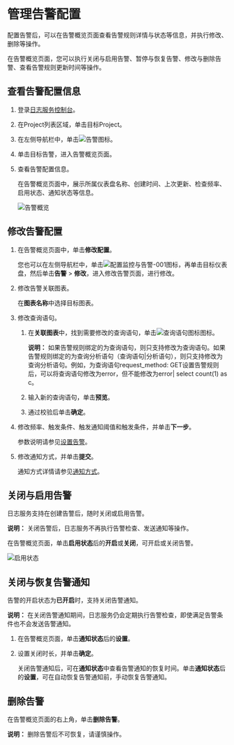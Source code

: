 # 管理告警配置

配置告警后，可以在告警概览页面查看告警规则详情与状态等信息，并执行修改、删除等操作。

在告警概览页面，您可以执行关闭与启用告警、暂停与恢复告警、修改与删除告警、查看告警规则更新时间等操作。

## 查看告警配置信息

1.  登录[日志服务控制台](https://sls.console.aliyun.com)。

2.  在Project列表区域，单击目标Project。

3.  在左侧导航栏中，单击![告警](https://static-aliyun-doc.oss-accelerate.aliyuncs.com/assets/img/zh-CN/7524008951/p110115.png)图标。

4.  单击目标告警，进入告警概览页面。

5.  查看告警配置信息。

    在告警概览页面中，展示所属仪表盘名称、创建时间、上次更新、检查频率、启用状态、通知状态等信息。

    ![告警概览](https://static-aliyun-doc.oss-accelerate.aliyuncs.com/assets/img/zh-CN/3655209951/p33234.png)


## 修改告警配置

1.  在告警概览页面中，单击**修改配置**。

    您也可以在左侧导航栏中，单击![配置监控与告警-001](https://static-aliyun-doc.oss-accelerate.aliyuncs.com/assets/img/zh-CN/2453749951/p104975.png)图标，再单击目标仪表盘，然后单击**告警** \> **修改**，进入修改告警页面，进行修改。

2.  修改告警关联图表。

    在**图表名称**中选择目标图表。

3.  修改查询语句。

    1.  在**关联图表**中，找到需要修改的查询语句，单击![查询语句图标](https://static-aliyun-doc.oss-accelerate.aliyuncs.com/assets/img/zh-CN/8524008951/p34111.png)图标。

        **说明：** 如果告警规则绑定的为查询语句，则只支持修改为查询语句。如果告警规则绑定的为查询分析语句（查询语句\|分析语句），则只支持修改为查询分析语句。例如，为查询语句request\_method: GET设置告警规则后，可以将查询语句修改为error，但不能修改为error\| select count\(1\) as c。

    2.  输入新的查询语句，单击**预览**。

    3.  通过校验后单击**确定**。

4.  修改频率、触发条件、触发通知阈值和触发条件，并单击**下一步**。

    参数说明请参见[设置告警](/cn.zh-CN/可视化与告警/告警/设置告警.md)。

5.  修改通知方式，并单击**提交**。

    通知方式详情请参见[通知方式](/cn.zh-CN/可视化与告警/告警/通知方式.md)。


## 关闭与启用告警

日志服务支持在创建告警后，随时关闭或启用告警。

**说明：** 关闭告警后，日志服务不再执行告警检查、发送通知等操作。

在告警概览页面，单击**启用状态**后的**开启**或**关闭**，可开启或关闭告警。

![启用状态](https://static-aliyun-doc.oss-accelerate.aliyuncs.com/assets/img/zh-CN/3655209951/p62855.png)

## 关闭与恢复告警通知

告警的开启状态为**已开启**时，支持关闭告警通知。

**说明：** 在关闭告警通知期间，日志服务仍会定期执行告警检查，即使满足告警条件也不会发送告警通知。

1.  在告警概览页面，单击**通知状态**后的**设置**。

2.  设置关闭时长，并单击**确定**。

    关闭告警通知后，可在**通知状态**中查看告警通知的恢复时间。单击**通知状态**后的**设置**，可在自动恢复告警通知前，手动恢复告警通知。


## 删除告警

在告警概览页面的右上角，单击**删除告警**。

**说明：** 删除告警后不可恢复，请谨慎操作。

